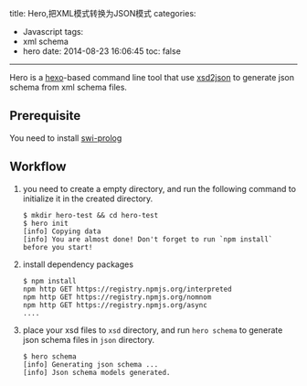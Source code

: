 title: Hero,把XML模式转换为JSON模式
categories:
  - Javascript
tags:
  - xml schema
  - hero
date: 2014-08-23 16:06:45
toc: false
---


Hero is a [hexo][2]-based command line tool that use [xsd2json][3] to generate json schema from xml schema files.

## Prerequisite

You need to install [swi-prolog][1]

## Workflow

1. you need to create a empty directory, and run the following command to initialize it in the created directory.

    ```
    $ mkdir hero-test && cd hero-test
    $ hero init
    [info] Copying data
    [info] You are almost done! Don't forget to run `npm install` before you start!
    ```
2. install dependency packages

    ```
    $ npm install
    npm http GET https://registry.npmjs.org/interpreted
    npm http GET https://registry.npmjs.org/nomnom
    npm http GET https://registry.npmjs.org/async
    ....
    ```
3. place your xsd files to `xsd` directory, and run `hero schema` to generate json schema files in `json` directory.

    ```
    $ hero schema
    [info] Generating json schema ...
    [info] Json schema models generated.
    ```

  [1]: http://www.swi-prolog.org/download/stable
  [2]: http://hexo.io
  [3]: https://github.com/fnogatz/xsd2json
